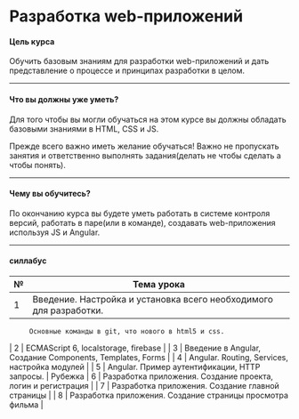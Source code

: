 # Разработка web-приложений
    

#### Цель курса
Обучить базовым знаниям для разработки web-приложений и дать представление о процессе и принципах разработки в целом.


____________________
#### Что вы должны уже уметь?
Для того чтобы вы могли обучаться на этом курсе вы должны обладать базовыми знаниями в HTML, CSS и JS.

Прежде всего важно иметь желание обучаться!
Важно не пропускать занятия и ответственно выполнять задания(делать не чтобы сделать а чтобы понять).

_____________________
#### Чему вы обучитесь?
По окончанию курса вы будете уметь работать в системе контроля версий, работать в паре(или в команде), создавать web-приложения используя JS и Angular.

_____________________
#### силлабус

| №    | Тема урока                                                                  | 
| ---- | --------------------------------------------------------------------------- | 
| 1    | Введение. Настройка и установка всего необходимого для разработки. 
         Основные команды в git, что нового в html5 и css.
| 2    | ECMAScript 6, localstorage, firebase                                        |
| 3    | Введение в Angular, Создание Components, Templates, Forms                   | 
| 4    | Angular. Routing, Services, настройка модулей                               |
| 5    | Angular. Пример аутентификации, HTTP запросы.                               |
Рубежка
| 6    | Разработка приложения. Создание проекта, логин и регистрация                |
| 7    | Разработка приложения. Создание главной страницы                            |
| 8    | Разработка приложения. Создание страницы просмотра фильма                   |
